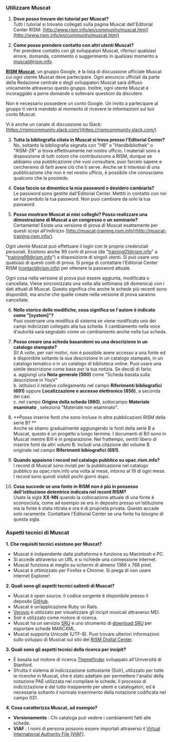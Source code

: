### Utilizzare Muscat   

1. **Dove posso trovare dei tutorial per Muscat?**  
Tutti i tutorial si trovano collegati sulla pagina Muscat dell'Editorial Center RISM: [http://www.rism.info/en/community/muscat.html](http://www.rism.info/en/community/muscat.html)  
  
2. **Come posso prendere contatto con altri utenti Muscat?**  
Per prendere contatto con gli sviluppatori Muscat, riferisci qualsiasi errore, domanda, commento o suggerimento in qualsiasi momento a muscat@rism.info.   
  
**[RISM Muscat](https://groups.google.com/forum/#!forum/rism-muscat)**, un gruppo Google, è la lista di discussione ufficiale Muscat cui ogni utente Muscat deve partecipare. Ogni annuncio ufficiali da parte della Redazione centrale e degli sviluppatori Muscat sarà diffuso unicamente attraverso questo gruppo. Inoltre, ogni utente Muscat è incoraggiato a porre domande o sollevare questioni da discutere.   
  
Non è necessario possedere un conto Google. Un invito a partecipare al gruppo ti verrà mandato al momento di ricevere le informazioni sul tuo conto Muscat.  
  
Vi è anche un canale di discussione su Slack:   
[https://rismcommunity.slack.com/](https://rismcommunity.slack.com/)  
  
3. **Tutta la bibliografia citata in Muscat si trova presso l'Editorial Center?**  
No, soltanto la bibliografia segnata con "HB" o "Handbibliothek" o "RISM-ZR" si trova effettivamente nel nostro ufficio. I materiali sono a disposizione di tutti coloro che contribuiscono a RISM, dunque se abbiamo una pubblicazione che vuoi consultare, puoi farcelo sapere e cercheremo di farti avere ciò che ti serve. Anche se ti interessi di una pubblicazione che non è nel nostro ufficio, è possibile che conosciamo qualcuno che la possiede.  
  
4. **Cosa faccio se dimentico la mia password o desidero cambiarla?**  
Le password sono gestite dall'Editorial Center. Mettiti in contatto con noi se hai perduto la tua password. Non puoi cambiare da solo la tua password.  
  
5. **Posso mostrare Muscat ai miei colleghi? Posso realizzare una dimostrazione di Muscat a un congresso o un seminario?**  
Certamente! Esiste una versione di prova di Muscat esattamente per questi scopi all'indirizzo [http://muscat-training.rism.info](http://muscat-training.rism.info/).   
  
Ogni utente Muscat può effettuare il login con le proprie credenziali personali. Esistono anche 99 conti di prova (da "training01@rism.info" a "training99@rism.info") a disposizione di singoli utenti. Si può usare uno qualsiasi di questi conti di prova. Si prega di contattare l'Editorial Center RISM (contact@rism.info) per ottenere la password attuale.  
  
Ogni cosa nella versione di prova può essere aggiunta, modificata o cancellata. Viene sincronizzata una volta alla settimana (di domenica) con i dati attuali di Muscat. Questo significa che anche le schede più recenti sono disponibili, ma anche che quelle create nella versione di prova saranno cancellate.   
  
6. **Nello storico delle modifiche, cosa significa se l'autore è indicato come "[system]"?**  
Puoi osservare una modifica di sistema se viene modificato uno dei campi indicizzati collegato alla tua scheda. Il cambiamento nella voce d'autorità sarà segnalato come un cambiamento anche nella tua scheda.  
  
7. **Posso creare una scheda basandomi su una descrizione in un catalogo stampato?**  
Sì! A volte, per vari motivi, non è possibile avere accesso a una fonte ed è disponibile soltanto la sua descrizione in un catalogo stampato, in un catalogo tematico o in un catalogo di biblioteca online. Puoi usare una simile descrizione come base per la tua notizia. Se decidi di farlo:  
a. aggiungi una **Nota generale (500)** come "Scheda basata sulla descrizione in YouV"   
b. istituisci il relativo collegamento nel campo **Riferimenti bibliografici (691)** oppure **Localizzazione e accesso elettronico (856)**, a seconda dei casi  
c. nel campo **Origine della scheda (980)**, sottocampo **Materiale esaminato** , seleziona "Materiale non esaminato".  
  
8. **Posso inserire fonti che sono incluse in altre pubblicazioni RISM della serie B? **  
Anche se stiamo gradualmente aggiungendo le fonti della serie B a Muscat, questo è un progetto a lungo termine. I documenti di B/I sono in Muscat mentre B/II è in preparazione. Nel frattempo, sentiti libero di inserire fonti da altri volumi B. Includi una citazione del volume B originale nel campo **Riferimenti bibiografici (691)**.  
  
9. **Quando appaiono i record nel catalogo pubblico su opac.rism.info?**  
I record di Muscat sono inviati per la pubblicazione nel catalogo pubblico su opac.rism.info una volta al mese, intorno al 19 di ogni mese. I record sono quindi visibili pochi giorni dopo.  
 
10. **Cosa succede se una fonte in RISM non è più in possesso dell'istituzione detentrice indicata nel record RISM?**  
Usate la sigla **XX-NN** quando la collocazione attuale di una fonte è sconosciuta, come ad esempio se era in deposito presso un'istituzione ma la fonte è stata ritirata e ora è di proprietà privata. Questo accade solo raramente. Contattare l'Editorial Center se una fonte ha bisogno di questa sigla.

 

### Aspetti tecnici di Muscat
**1. Che requisiti tecnici esistono per Muscat?**  

- Muscat è indipendente dalla piattaforma e funziona su Macintosh e PC.
- Si accede attraverso un URL e si richiede una connessione Internet.
- Muscat funziona al meglio su schermi di almeno 1366 x 768 pixel.
- Muscat è ottimizzato per Firefox e Chrome. Si prega di non usare Internet Explorer!   

**2. Quali sono gli aspetti tecnici salienti di Muscat?**

- Muscat è open source. Il codice sorgente è disponibile presso il deposito [GitHub](https://github.com/rism-ch/muscat).
- Muscat è un’applicazione Ruby on Rails.
- [Verovio](http://www.verovio.org/pae-examples.xhtml) è utilizzato per visualizzare gli incipit musicali attraverso MEI. 
- Solr è utilizzato come motore di ricerca.
- Muscat ha un servizio [SRU](https://github.com/rism-ch/muscat/wiki/SRU) e uno strumento di [download SRU](https://github.com/rism-international/sru-downloader) per esportare schede MARCXML.
- Muscat supporta Unicode (UTF-8).
Puoi trovare ulteriori informazioni sullo sviluppo di Musicat sul sito del [RISM Digital Center](https://rism.digital/tools/muscat.html).   

**3. Quali sono gli aspetti tecnici della ricerca per incipit?**

- È basata sul motore di ricerca [Themefinder](http://www.themefinder.org/) sviluppato all'Università di Stanford. 
- Sfrutta il sistema di indicizzazione sottostante (Solr), utilizzato per tutte le ricerche in Muscat, che è stato adattato per permettere l'analisi della notazione PAE utilizzata nel compilare le schede. Il processo di indicizzazione è del tutto trasparente per utenti e catalogatori, ed è necessaria soltanto il normale inserimento della notazione codificata nel campo 031.

**4. Cosa caratterizza Muscat, ad esempio?**

- **Versionamento** : Chi cataloga può vedere i cambiamenti fatti alle schede.
- **VIAF** : I nomi di persona possono essere importati attraverso il [Virtual International Authority File (VIAF)](https://viaf.org/). 